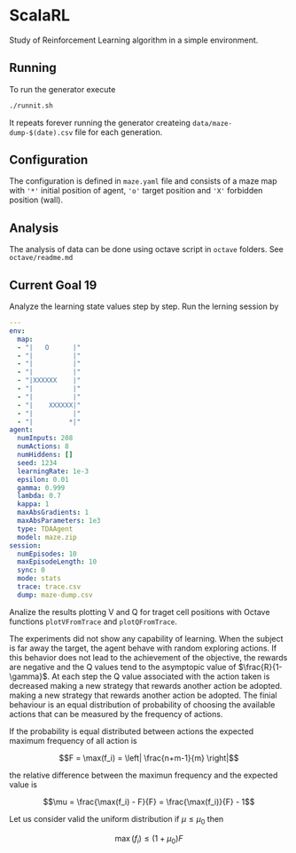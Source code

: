 # ScalaRL

Study of Reinforcement Learning algorithm in a simple environment.

## Running

To run the generator execute

```bash
./runnit.sh
```

It repeats forever running the generator createing `data/maze-dump-$(date).csv` file for each generation.

## Configuration

The configuration is defined in `maze.yaml` file and consists of a maze map with `'*'` initial position of agent, `'o'` target position and `'X'` forbidden position (wall).

## Analysis

The analysis of data can be done using octave script in `octave` folders.
See `octave/readme.md`

## Current Goal 19

Analyze the learning state values step by step.
Run the lerning session by

```yaml
---
env:
  map:
  - "|   O      |"
  - "|          |"
  - "|          |"
  - "|          |"
  - "|XXXXXX    |"
  - "|          |"
  - "|          |"
  - "|    XXXXXX|"
  - "|          |"
  - "|         *|"
agent:
  numInputs: 208
  numActions: 8
  numHiddens: []
  seed: 1234
  learningRate: 1e-3
  epsilon: 0.01
  gamma: 0.999
  lambda: 0.7
  kappa: 1
  maxAbsGradients: 1
  maxAbsParameters: 1e3
  type: TDAAgent
  model: maze.zip
session:
  numEpisodes: 10
  maxEpisodeLength: 10
  sync: 0
  mode: stats
  trace: trace.csv
  dump: maze-dump.csv
```

Analize the results plotting V and Q for traget cell positions with Octave functions `plotVFromTrace` and `plotQFromTrace`.

The experiments did not show any capability of learning. When the subject is far away the target, the agent behave with random exploring actions. If this behavior does not lead to the achievement of the objective, the rewards are negative and the Q values ​​tend to the asymptopic value of $\frac{R}{1-\gamma}$.
At each step the Q value associated with the action taken is decreased making a new strategy that rewards another action be adopted.
making a new strategy that rewards another action be adopted.
The finial behaviour is an equal distribution of probability of choosing the available actions that can be measured by the frequency of actions.

 If the probability is equal distributed between actions the expected  maximum frequency of all action is

 ```math
 F = \max(f_i) = \left| \frac{n+m-1}{m} \right|
 ```

the relative difference between the maximun frequency and the expected value is

```math
\mu = \frac{\max(f_i) - F}{F} = \frac{\max(f_i)}{F} - 1
```

Let us consider valid the uniform distribution if $\mu \le \mu_0$ then

```math
\max(f_i) \le (1+\mu_0) F
```
